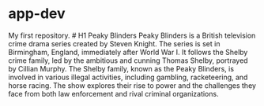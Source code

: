 # app-dev
My first repository.
	# H1 Peaky Blinders 
Peaky Blinders is a British television crime drama series created by Steven Knight. The series is set in Birmingham, England, immediately after World War I. It follows the Shelby crime family, led by the ambitious and cunning Thomas Shelby, portrayed by Cillian Murphy. The Shelby family, known as the Peaky Blinders, is involved in various illegal activities, including gambling, racketeering, and horse racing. The show explores their rise to power and the challenges they face from both law enforcement and rival criminal organizations.
